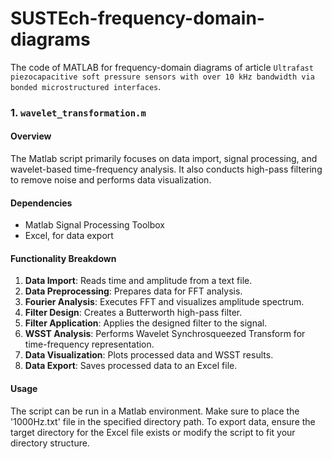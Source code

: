# SUSTEch-frequency-domain-diagrams

The code of MATLAB for frequency-domain diagrams of article `Ultrafast piezocapacitive soft pressure sensors with over 10 kHz bandwidth via bonded microstructured interfaces`.


### 1. `wavelet_transformation.m`

#### Overview

The Matlab script primarily focuses on data import, signal processing, and wavelet-based time-frequency analysis. It also conducts high-pass filtering to remove noise and performs data visualization.

#### Dependencies

- Matlab Signal Processing Toolbox
- Excel, for data export

#### Functionality Breakdown

1. **Data Import**: Reads time and amplitude from a text file.
2. **Data Preprocessing**: Prepares data for FFT analysis.
3. **Fourier Analysis**: Executes FFT and visualizes amplitude spectrum.
4. **Filter Design**: Creates a Butterworth high-pass filter.
5. **Filter Application**: Applies the designed filter to the signal.
6. **WSST Analysis**: Performs Wavelet Synchrosqueezed Transform for time-frequency representation.
7. **Data Visualization**: Plots processed data and WSST results.
8. **Data Export**: Saves processed data to an Excel file.

#### Usage

The script can be run in a Matlab environment. Make sure to place the '1000Hz.txt' file in the specified directory path. To export data, ensure the target directory for the Excel file exists or modify the script to fit your directory structure.